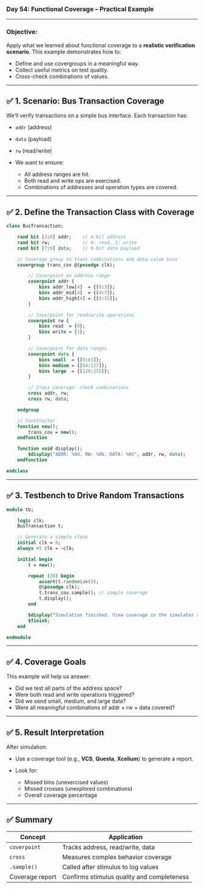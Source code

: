 ### **Day 54: Functional Coverage – Practical Example**

---

### **Objective:**

Apply what we learned about functional coverage to a **realistic verification scenario**. This example demonstrates how to:

* Define and use covergroups in a meaningful way.
* Collect useful metrics on test quality.
* Cross-check combinations of values.

---

## ✅ 1. Scenario: Bus Transaction Coverage

We’ll verify transactions on a simple bus interface. Each transaction has:

* `addr` (address)
* `data` (payload)
* `rw` (read/write)
* We want to ensure:

  * All address ranges are hit.
  * Both read and write ops are exercised.
  * Combinations of addresses and operation types are covered.

---

## ✅ 2. Define the Transaction Class with Coverage

```systemverilog
class BusTransaction;

    rand bit [3:0] addr;    // 4-bit address
    rand bit rw;            // 0: read, 1: write
    rand bit [7:0] data;    // 8-bit data payload

    // Coverage group to track combinations and data value bins
    covergroup trans_cov @(posedge clk);

        // Coverpoint on address range
        coverpoint addr {
            bins addr_low[4]  = {[0:3]};
            bins addr_mid[4]  = {[4:7]};
            bins addr_high[4] = {[8:15]};
        }

        // Coverpoint for read/write operations
        coverpoint rw {
            bins read  = {0};
            bins write = {1};
        }

        // Coverpoint for data ranges
        coverpoint data {
            bins small  = {[0:63]};
            bins medium = {[64:127]};
            bins large  = {[128:255]};
        }

        // Cross coverage: check combinations
        cross addr, rw;
        cross rw, data;

    endgroup

    // Constructor
    function new();
        trans_cov = new();
    endfunction

    function void display();
        $display("ADDR: %0d, RW: %0b, DATA: %0d", addr, rw, data);
    endfunction

endclass
```

---

## ✅ 3. Testbench to Drive Random Transactions

```systemverilog
module tb;

    logic clk;
    BusTransaction t;

    // Generate a simple clock
    initial clk = 0;
    always #5 clk = ~clk;

    initial begin
        t = new();

        repeat (30) begin
            assert(t.randomize());
            @(posedge clk);
            t.trans_cov.sample(); // sample coverage
            t.display();
        end

        $display("Simulation finished. View coverage in the simulator report.");
        $finish;
    end

endmodule
```

---

## ✅ 4. Coverage Goals

This example will help us answer:

* Did we test all parts of the address space?
* Were both read and write operations triggered?
* Did we send small, medium, and large data?
* Were all meaningful combinations of addr × rw × data covered?

---

## ✅ 5. Result Interpretation

After simulation:

* Use a coverage tool (e.g., **VCS**, **Questa**, **Xcelium**) to generate a report.
* Look for:

  * Missed bins (unexercised values)
  * Missed crosses (unexplored combinations)
  * Overall coverage percentage

---

## ✅ Summary

| Concept         | Application                                |
| --------------- | ------------------------------------------ |
| `coverpoint`    | Tracks address, read/write, data           |
| `cross`         | Measures complex behavior coverage         |
| `.sample()`     | Called after stimulus to log values        |
| Coverage report | Confirms stimulus quality and completeness |
